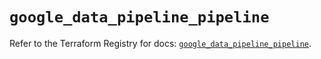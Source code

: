 # `google_data_pipeline_pipeline`

Refer to the Terraform Registry for docs: [`google_data_pipeline_pipeline`](https://registry.terraform.io/providers/hashicorp/google/6.30.0/docs/resources/data_pipeline_pipeline).
